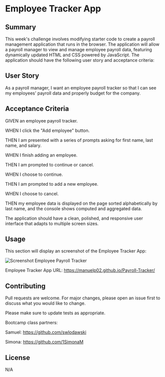 # Employee Tracker App

## Summary
This week's challenge involves modifying starter code to create a payroll management application that runs in the browser. The application will allow a payroll manager to view and manage employee payroll data, featuring dynamically updated HTML and CSS powered by JavaScript.
The application should have the following user story and acceptance criteria:


## User Story
As a payroll manager, I want an employee payroll tracker so that I can see my employees' payroll data and properly budget for the company.


## Acceptance Criteria

GIVEN an employee payroll tracker.

WHEN I click the "Add employee" button.

THEN I am presented with a series of prompts asking for first name, last name, and salary.

WHEN I finish adding an employee.

THEN I am prompted to continue or cancel.

WHEN I choose to continue.

THEN I am prompted to add a new employee.

WHEN I choose to cancel.

THEN my employee data is displayed on the page sorted alphabetically by last name, and the console shows computed and aggregated data.

The application should have a clean, polished, and responsive user interface that adapts to multiple screen sizes.

## Usage


This section will display an screenshot of the Employee Tracker App:

![Screenshot Employee Payroll Tracker ](https://github.com/ManuelP02/Payroll-Tracker/assets/48734353/ce34fd77-99c0-4c8b-802d-c9f3a299c9e0)

Employee Tracker App URL: https://manuelp02.github.io/Payroll-Tracker/


## Contributing

Pull requests are welcome. For major changes, please open an issue first
to discuss what you would like to change.

Please make sure to update tests as appropriate.

Bootcamp class partners: 

Samuel: https://github.com/swlodawski

Simona: https://github.com/1SimonaM

## License

N/A
